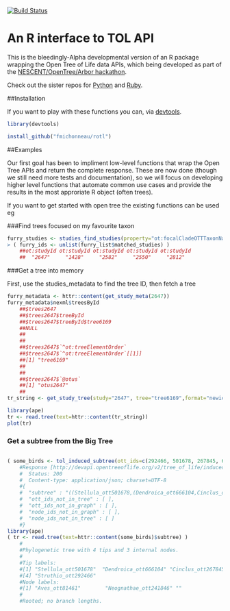 [![Build Status](https://travis-ci.org/fmichonneau/rotl.svg)](https://travis-ci.org/fmichonneau/rotl.svg)

# An R interface to TOL API

This is the bleedingly-Alpha developmental version of an R package wrapping the
Open Tree of Life data APIs, which being developed as part of the
[NESCENT/OpenTree/Arbor
hackathon](http://blog.opentreeoflife.org/2014/06/11/apply-for-tree-for-all-a-hackathon-to-access-opentree-resources/).

Check out the sister repos for
[Python](https://github.com/OpenTreeOfLife/opentree-interfaces/tree/master/python)
and [Ruby](https://github.com/SpeciesFileGroup/bark). 

##Installation

If you want to play with these functions you can, via
[devtools](https://github.com/hadley/devtools).

```r
library(devtools)

install_github("fmichonneau/rotl")
```

##Examples 

Our first goal has been to impliment low-level functions that wrap the Open Tree
APIs and return the complete response. These are now done (though we still need
more tests and documentation), so we will focus on developing higher level
functions that automate common use cases and provide the results in the most
approriate R object (often trees). 

If you want to get started with open tree the existing functions can be used eg

###Find trees focused on my favourite taxon

```r
furry_studies <- studies_find_studies(property="ot:focalCladeOTTTaxonName", value="Mammalia")
> ( furry_ids <- unlist(furry_list$matched_studies) )
    ##ot:studyId ot:studyId ot:studyId ot:studyId ot:studyId 
    ##  "2647"     "1428"     "2582"     "2550"     "2812" 

```

###Get a tree into memory

First, use the studies_metadata to find the tree ID, then fetch a tree

```r
furry_metadata <- httr::content(get_study_meta(2647))
furry_metadata$nexml$treesById
    ##$trees2647
    ##$trees2647$treeById
    ##$trees2647$treeById$tree6169
    ##NULL
    ##
    ##
    ##$trees2647$`^ot:treeElementOrder`
    ##$trees2647$`^ot:treeElementOrder`[[1]]
    ##[1] "tree6169"
    ##
    ##
    ##$trees2647$`@otus`
    ##[1] "otus2647"
    ##
tr_string <- get_study_tree(study="2647", tree="tree6169",format="newick")

library(ape)
tr <- read.tree(text=httr::content(tr_string))
plot(tr)

```

### Get a subtree from the Big Tree

```r

( some_birds <- tol_induced_subtree(ott_ids=c(292466, 501678, 267845, 666104)))
    #Response [http://devapi.opentreeoflife.org/v2/tree_of_life/induced_subtree]
    #  Status: 200
    #  Content-type: application/json; charset=UTF-8
    #{
    #  "subtree" : "((Stellula_ott501678,(Dendroica_ott666104,Cinclus_ott267845))Neognathae_ott241846,Struthio_ott292466)Aves_ott81461;",
    #  "ott_ids_not_in_tree" : [ ],
    #  "ott_ids_not_in_graph" : [ ],
    #  "node_ids_not_in_graph" : [ ],
    #  "node_ids_not_in_tree" : [ ]
    #} 
library(ape)
( tr <- read.tree(text=httr::content(some_birds)$subtree) )
    #
    #Phylogenetic tree with 4 tips and 3 internal nodes.
    #
    #Tip labels:
    #[1] "Stellula_ott501678"  "Dendroica_ott666104" "Cinclus_ott267845"  
    #[4] "Struthio_ott292466" 
    #Node labels:
    #[1] "Aves_ott81461"        "Neognathae_ott241846" ""                    
    #
    #Rooted; no branch lengths.
```
